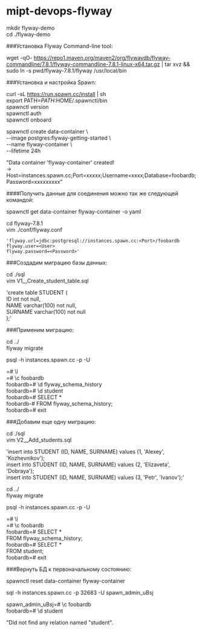 # mipt-devops-flyway

  mkdir flyway-demo  
  cd ./flyway-demo

###Установка Flyway Command-line tool:

  wget -qO- https://repo1.maven.org/maven2/org/flywaydb/flyway-commandline/7.8.1/flyway-commandline-7.8.1-linux-x64.tar.gz | tar xvz && sudo ln -s pwd/flyway-7.8.1/flyway /usr/local/bin 

###Установка и настройка Spawn:

  curl -sL https://run.spawn.cc/install | sh  
  export PATH=$PATH:$HOME/.spawnctl/bin  
  spawnctl version  
  spawnctl auth  
  spawnctl onboard  


  spawnctl create data-container \  
    --image postgres:flyway-getting-started \  
    --name flyway-container \  
    --lifetime 24h  
  
  "Data container 'flyway-container' created!  
  -> Host=instances.spawn.cc;Port=xxxxx;Username=xxxx;Database=foobardb;Password=xxxxxxxxx"
  
####Получить данные для соединения можно так же следующей командой:

  spawnctl get data-container flyway-container -o yaml

  cd flyway-7.8.1  
  vim ./conf/flyway.conf
  
    'flyway.url=jdbc:postgresql://instances.spawn.cc:<Port>/foobardb  
    flyway.user=<User>  
    flyway.password=<Password>'  

###Создадим миграцию базы данных:

  cd ./sql  
  vim V1__Create_student_table.sql  

  'create table STUDENT (  
      ID int not null,  
      NAME varchar(100) not null,  
      SURNAME varchar(100) not null  
    );'  

###Применим миграцию:

  cd ../  
  flyway migrate  

  psql -h instances.spawn.cc -p <Port> -U <User>
  
  <User>=# \l  
  <User>=# \c foobardb  
  foobardb=# \d flyway_schema_history  
  foobardb=# \d student  
  foobardb=# SELECT *  
  foobardb-# FROM flyway_schema_history;  
  foobardb=# exit  
  
###Добавим еще одну миграцию:

  cd ./sql  
  vim V2__Add_students.sql 
  
  'insert into STUDENT (ID, NAME, SURNAME) values (1, 'Alexey', 'Kozhevnikov');  
  insert into STUDENT (ID, NAME, SURNAME) values (2, 'Elizaveta', 'Dobraya');  
  insert into STUDENT (ID, NAME, SURNAME) values (3, 'Petr', 'Ivanov');'  

  cd ../  
  flyway migrate  

  psql -h instances.spawn.cc -p <Port> -U <User>
  
  <User>=# \l  
  <User>=# \c foobardb  
  foobardb=# SELECT *  
  FROM flyway_schema_history;  
  foobardb=# SELECT *  
  FROM student;  
  foobardb=# exit  

###Вернуть БД к первоначальному состоянию:

  spawnctl reset data-container flyway-container

  sql -h instances.spawn.cc -p 32683 -U spawn_admin_uBsj

  spawn_admin_uBsj=# \c foobardb  
  foobardb=# \d student

  "Did not find any relation named "student".
  
